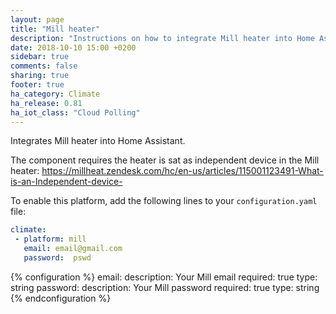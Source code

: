 ```yaml
---
layout: page
title: "Mill heater"
description: "Instructions on how to integrate Mill heater into Home Assistant."
date: 2018-10-10 15:00 +0200
sidebar: true
comments: false
sharing: true
footer: true
ha_category: Climate
ha_release: 0.81
ha_iot_class: "Cloud Polling"
---
```


Integrates Mill heater into Home Assistant.

The component requires the heater is sat as independent device in the Mill heater: 
https://millheat.zendesk.com/hc/en-us/articles/115001123491-What-is-an-Independent-device-


To enable this platform, add the following lines to your `configuration.yaml` file:

```yaml
climate:
 - platform: mill
   email: email@gmail.com
   password:  pswd
```
{% configuration %}
email:
  description: Your Mill email
  required: true
  type: string
password:
  description: Your Mill password
  required: true
  type: string 
{% endconfiguration %}
